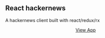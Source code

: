 ## React hackernews

A hackernews client built with react/redux/rx


<p align="center">
  <a href="http://grave-digger-edward-54646.netlify.com/">View App</a>
</p>
